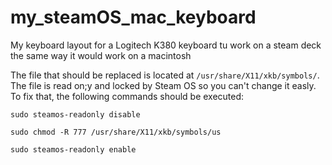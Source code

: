 # my_steamOS_mac_keyboard
My keyboard layout for a Logitech K380 keyboard tu work on a steam deck the same way it would work on a macintosh

The file that should be replaced is located at `/usr/share/X11/xkb/symbols/`. 
The file is read on;y and locked by Steam OS so you can't change it easly. To fix that, the following commands should be executed:

`sudo steamos-readonly disable`

`sudo chmod -R 777 /usr/share/X11/xkb/symbols/us`

`sudo steamos-readonly enable`

